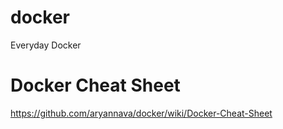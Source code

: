 # docker
Everyday Docker

# Docker Cheat Sheet
https://github.com/aryannava/docker/wiki/Docker-Cheat-Sheet
